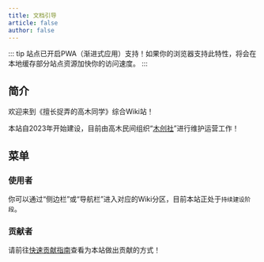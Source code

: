 ```yaml
---
title: 文档引导
article: false
author: false
---
```

::: tip
站点已开启PWA（渐进式应用）支持！如果你的浏览器支持此特性，将会在本地缓存部分站点资源加快你的访问速度。
:::

## 简介
欢迎来到《擅长捉弄的高木同学》综合Wiki站！

本站自2023年开始建设，目前由高木民间组织“[木创社](/derivative/McsClub)”进行维护运营工作！

## 菜单
### 使用者
你可以通过“侧边栏”或“导航栏”进入对应的Wiki分区，目前本站正处于`持续建设阶段`。
### 贡献者
请前往[快速贡献指南](/guide/PullStart.html)查看为本站做出贡献的方式！
